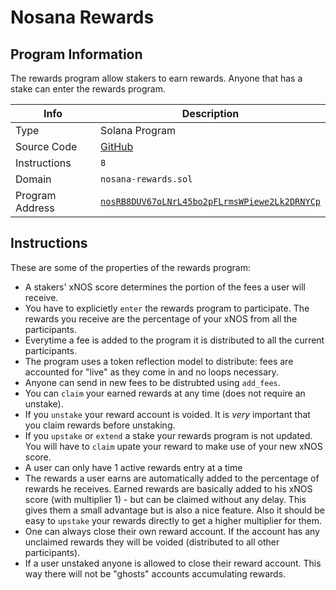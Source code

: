 # Nosana Rewards <Badge type="tip" text="mainnet" vertical="middle" />

## Program Information


The rewards program allow stakers to earn rewards. Anyone that has a stake can
enter the rewards program.

| Info            | Description                                                                                                                      |
|-----------------|----------------------------------------------------------------------------------------------------------------------------------|
| Type            | Solana Program                                                                                                                   |
| Source Code     | [GitHub](https://github.com/nosana-ci/nosana-programs)                                                                           |
| Instructions    | `8`                                                                                                                              |
| Domain          | `nosana-rewards.sol`                                                                                                             |
| Program Address | [`nosRB8DUV67oLNrL45bo2pFLrmsWPiewe2Lk2DRNYCp`](https://explorer.solana.com/address/nosRB8DUV67oLNrL45bo2pFLrmsWPiewe2Lk2DRNYCp) |

## Instructions

These are some of the properties of the rewards program:

- A stakers' xNOS score determines the portion of the fees a user will receive.
- You have to explicietly `enter` the rewards program to participate. The rewards
  you receive are the percentage of your xNOS from all the participants.
- Everytime a fee is added to the program it is distributed to all the current
  participants.
- The program uses a token reflection model to distribute: fees are accounted
  for "live" as they come in and no loops necessary.
- Anyone can send in new fees to be distrubted using `add_fees`.
- You can `claim` your earned rewards at any time (does not require an
  unstake).
- If you `unstake` your reward account is voided. It is _very_ important that
  you claim rewards before unstaking.
- If you `upstake` or `extend` a stake your rewards program is not updated. You
  will have to `claim` upate your reward to make use of your new xNOS score.
- A user can only have 1 active rewards entry at a time
- The rewards a user earns are automatically added to the percentage of rewards
  he receives. Earned rewards are basically added to his xNOS score (with
  multiplier 1) - but can be claimed without any delay. This gives them a small
  advantage but is also a nice feature. Also it should be easy to `upstake` your
  rewards directly to get a higher multiplier for them.
- One can always close their own reward account. If the account has any
  unclaimed rewards they will be voided (distributed to all other participants).
- If a user unstaked anyone is allowed to close their reward account. This way
  there will not be "ghosts" accounts accumulating rewards.

